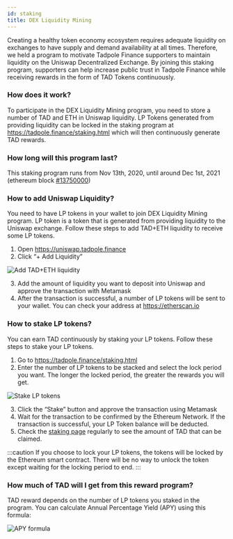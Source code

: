 ```yaml
---
id: staking
title: DEX Liquidity Mining
---
```


Creating a healthy token economy ecosystem requires adequate liquidity on exchanges to have supply and demand availability at all times. Therefore, we held a program to motivate Tadpole Finance supporters to maintain liquidity on the Uniswap Decentralized Exchange. By joining this staking program, supporters can help increase public trust in Tadpole Finance while receiving rewards in the form of TAD Tokens continuously.

### How does it work?

To participate in the DEX Liquidity Mining program, you need to store a number of TAD and ETH in Uniswap liquidity. LP Tokens generated from providing liquidity can be locked in the staking program at https://tadpole.finance/staking.html which will then continuously generate TAD rewards.

### How long will this program last?

This staking program runs from Nov 13th, 2020, until around Dec 1st, 2021 (ethereum block [#13750000](https://etherscan.io/block/countdown/13750000))

### How to add Uniswap Liquidity?

You need to have LP tokens in your wallet to join DEX Liquidity Mining program. LP token is a token that is generated from providing liquidity to the Uniswap exchange. Follow these steps to add TAD+ETH liquidity to receive some LP tokens.

1. Open https://uniswap.tadpole.finance
2. Click “+ Add Liquidity”

![Add TAD+ETH liquidity](https://indodax.academy/wp-content/uploads/2020/11/Staking-tadpole-finance-1.jpg.webp)

3. Add the amount of liquidity you want to deposit into Uniswap and approve the transaction with Metamask
4. After the transaction is successful, a number of LP tokens will be sent to your wallet. You can check your address at https://etherscan.io

### How to stake LP tokens?

You can earn TAD continuously by staking your LP tokens. Follow these steps to stake your LP tokens.

1. Go to https://tadpole.finance/staking.html
2. Enter the number of LP tokens to be stacked and select the lock period you want. The longer the locked period, the greater the rewards you will get.

![Stake LP tokens](https://indodax.academy/wp-content/uploads/2020/11/staking-tadpole-finance-3-1.jpg.webp)

3. Click the “Stake” button and approve the transaction using Metamask
4. Wait for the transaction to be confirmed by the Ethereum Network. If the transaction is successful, your LP Token balance will be deducted.
5. Check the [staking page](https://tadpole.finance/staking.html) regularly to see the amount of TAD that can be claimed.

:::caution
If you choose to lock your LP tokens, the tokens will be locked by the Ethereum smart contract. There will be no way to unlock the token except waiting for the locking period to end.
:::

### How much of TAD will I get from this reward program?

TAD reward depends on the number of LP tokens you staked in the program. You can calculate Annual Percentage Yield (APY) using this formula:

![APY formula](https://tadpole.finance/assets/images/stake-apy-formula.png)
